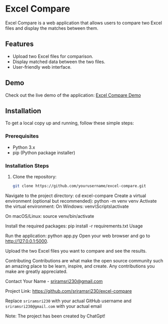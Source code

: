 # Excel Compare

Excel Compare is a web application that allows users to compare two Excel files and display the matches between them.

## Features

- Upload two Excel files for comparison.
- Display matched data between the two files.
- User-friendly web interface.

## Demo

Check out the live demo of the application: [Excel Compare Demo](https://sriramsri230.pythonanywhere.com/)

## Installation

To get a local copy up and running, follow these simple steps:

### Prerequisites

- Python 3.x
- pip (Python package installer)

### Installation Steps

1. Clone the repository:
   ```bash
   git clone https://github.com/yourusername/excel-compare.git
Navigate to the project directory:
cd excel-compare
Create a virtual environment (optional but recommended):
python -m venv venv
Activate the virtual environment:
On Windows:
venv\Scripts\activate

On macOS/Linux:
source venv/bin/activate

Install the required packages:
pip install -r requirements.txt
Usage

Run the application:
python app.py
Open your web browser and go to http://127.0.0.1:5000.

Upload the two Excel files you want to compare and see the results.

Contributing
Contributions are what make the open source community such an amazing place to be learn, inspire, and create. Any contributions you make are greatly appreciated.


Contact
Your Name - sriramsri230@gmail.com

Project Link: https://github.com/sriramsri230/excel-compare

Replace `sriramsri230` with your actual GitHub username and `sriramsri230@gmail.com` with your actual email

Note: The project has been created by ChatGpt!
